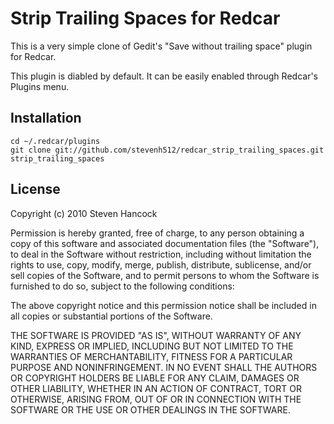 # Strip Trailing Spaces for Redcar

This is a very simple clone of Gedit's "Save without trailing space" plugin for Redcar.

This plugin is diabled by default. It can be easily enabled through Redcar's Plugins menu.

## Installation

    cd ~/.redcar/plugins
    git clone git://github.com/stevenh512/redcar_strip_trailing_spaces.git strip_trailing_spaces

## License

Copyright (c) 2010 Steven Hancock

Permission is hereby granted, free of charge, to any person obtaining a copy
of this software and associated documentation files (the "Software"), to deal
in the Software without restriction, including without limitation the rights
to use, copy, modify, merge, publish, distribute, sublicense, and/or sell
copies of the Software, and to permit persons to whom the Software is
furnished to do so, subject to the following conditions:

The above copyright notice and this permission notice shall be included in
all copies or substantial portions of the Software.

THE SOFTWARE IS PROVIDED "AS IS", WITHOUT WARRANTY OF ANY KIND, EXPRESS OR
IMPLIED, INCLUDING BUT NOT LIMITED TO THE WARRANTIES OF MERCHANTABILITY,
FITNESS FOR A PARTICULAR PURPOSE AND NONINFRINGEMENT. IN NO EVENT SHALL THE
AUTHORS OR COPYRIGHT HOLDERS BE LIABLE FOR ANY CLAIM, DAMAGES OR OTHER
LIABILITY, WHETHER IN AN ACTION OF CONTRACT, TORT OR OTHERWISE, ARISING FROM,
OUT OF OR IN CONNECTION WITH THE SOFTWARE OR THE USE OR OTHER DEALINGS IN
THE SOFTWARE.